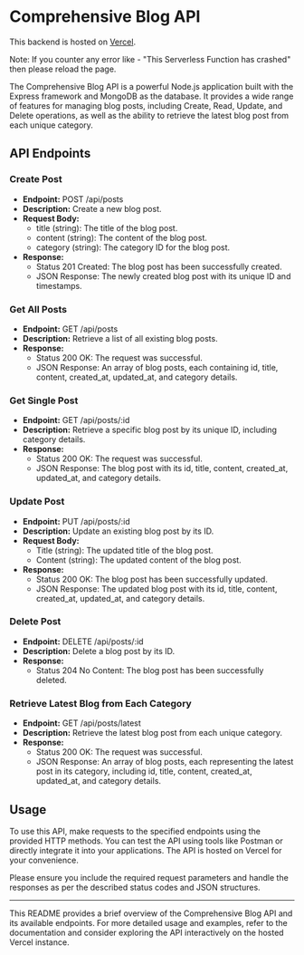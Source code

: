 # Comprehensive Blog API

This backend is hosted on [Vercel](https://comprehensive-blog-i3olb7x7g-rahuls-projects-2c131377.vercel.app/).

Note: If you counter any error like - "This Serverless Function has crashed" then please reload the page.

The Comprehensive Blog API is a powerful Node.js application built with the Express framework and MongoDB as the database. It provides a wide range of features for managing blog posts, including Create, Read, Update, and Delete operations, as well as the ability to retrieve the latest blog post from each unique category.

## API Endpoints

### Create Post

- **Endpoint:** POST /api/posts
- **Description:** Create a new blog post.
- **Request Body:**
  - title (string): The title of the blog post.
  - content (string): The content of the blog post.
  - category (string): The category ID for the blog post.
- **Response:**
  - Status 201 Created: The blog post has been successfully created.
  - JSON Response: The newly created blog post with its unique ID and timestamps.

### Get All Posts

- **Endpoint:** GET /api/posts
- **Description:** Retrieve a list of all existing blog posts.
- **Response:**
  - Status 200 OK: The request was successful.
  - JSON Response: An array of blog posts, each containing id, title, content, created_at, updated_at, and category details.

### Get Single Post

- **Endpoint:** GET /api/posts/:id
- **Description:** Retrieve a specific blog post by its unique ID, including category details.
- **Response:**
  - Status 200 OK: The request was successful.
  - JSON Response: The blog post with its id, title, content, created_at, updated_at, and category details.

### Update Post

- **Endpoint:** PUT /api/posts/:id
- **Description:** Update an existing blog post by its ID.
- **Request Body:**
  - Title (string): The updated title of the blog post.
  - Content (string): The updated content of the blog post.
- **Response:**
  - Status 200 OK: The blog post has been successfully updated.
  - JSON Response: The updated blog post with its id, title, content, created_at, updated_at, and category details.

### Delete Post

- **Endpoint:** DELETE /api/posts/:id
- **Description:** Delete a blog post by its ID.
- **Response:**
  - Status 204 No Content: The blog post has been successfully deleted.

### Retrieve Latest Blog from Each Category

- **Endpoint:** GET /api/posts/latest
- **Description:** Retrieve the latest blog post from each unique category.
- **Response:**
  - Status 200 OK: The request was successful.
  - JSON Response: An array of blog posts, each representing the latest post in its category, including id, title, content, created_at, updated_at, and category details.

## Usage

To use this API, make requests to the specified endpoints using the provided HTTP methods. You can test the API using tools like Postman or directly integrate it into your applications. The API is hosted on Vercel for your convenience.

Please ensure you include the required request parameters and handle the responses as per the described status codes and JSON structures.

---

This README provides a brief overview of the Comprehensive Blog API and its available endpoints. For more detailed usage and examples, refer to the documentation and consider exploring the API interactively on the hosted Vercel instance.
